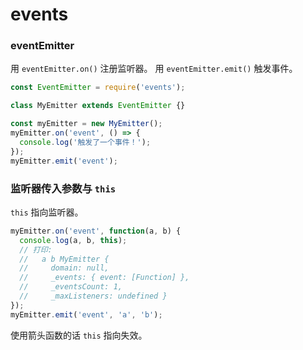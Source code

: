 # events

### eventEmitter
用 `eventEmitter.on()` 注册监听器。
用 `eventEmitter.emit()` 触发事件。

```js
const EventEmitter = require('events');

class MyEmitter extends EventEmitter {}

const myEmitter = new MyEmitter();
myEmitter.on('event', () => {
  console.log('触发了一个事件！');
});
myEmitter.emit('event');
```

### 监听器传入参数与 `this` 
`this` 指向监听器。
```js
myEmitter.on('event', function(a, b) {
  console.log(a, b, this);
  // 打印:
  //   a b MyEmitter {
  //     domain: null,
  //     _events: { event: [Function] },
  //     _eventsCount: 1,
  //     _maxListeners: undefined }
});
myEmitter.emit('event', 'a', 'b');
```
使用箭头函数的话 `this` 指向失效。

### 

